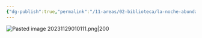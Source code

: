 ```yaml
---
{"dg-publish":true,"permalink":"/11-areas/02-biblioteca/la-noche-abundante/","noteIcon":""}
---
```


 ![Pasted image 20231129010111.png|200](/img/user/02%20Image/Pasted%20image%2020231129010111.png)